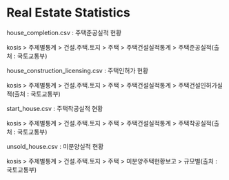# Real Estate Statistics

house_completion.csv : 주택준공실적 현황

kosis > 주제별통계 > 건설.주택.토지 > 주택 > 주택건설실적통계 > 주택준공실적(출처 : 국토교통부)

house_construction_licensing.csv : 주택인허가 현황

kosis > 주제별통계 > 건설.주택.토지 > 주택 > 주택건설실적통계 > 주택건설인허가실적(출처 : 국토교통부)

start_house.csv : 주택착공실적 현황

kosis > 주제별통계 > 건설.주택.토지 > 주택 > 주택건설실적통계 > 주택착공실적(출처 : 국토교통부)

unsold_house.csv : 미분양실적 현황

kosis > 주제별통계 > 건설.주택.토지 > 주택 > 미분양주택현황보고 > 규모별(출처 : 국토교통부)
